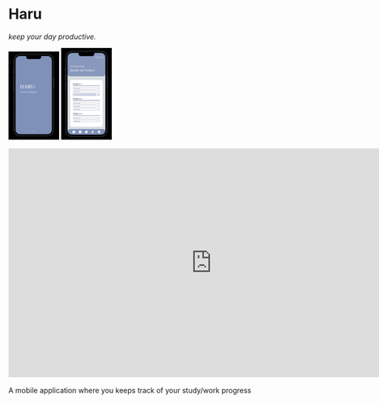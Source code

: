 # Haru

_keep your day productive._

<p float="left">
    <img src="./img/home.png" width="100"/>
    <img src="./img/main.png" width="100"/>
</p>

<iframe style="border: 1px solid rgba(0, 0, 0, 0.1);" width="800" height="450" src="https://www.figma.com/embed?embed_host=share&url=https%3A%2F%2Fwww.figma.com%2Ffile%2FIO8ctdVbw2RpIOy8ID9VOw%2FDaily-Record-App%3Ftype%3Ddesign%26node-id%3D0%253A1%26mode%3Ddesign%26t%3DgIZ2rC34ZCqQ13ob-1" allowfullscreen></iframe>


A mobile application where you keeps track of your study/work progress
